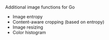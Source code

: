 Additional image functions for Go

* Image entropy
* Content-aware cropping (based on entropy)
* Image resizing
* Color histogram